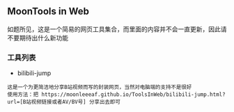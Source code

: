 ## MoonTools in Web

如题所见，这是一个简易的网页工具集合，而里面的内容并不会一直更新，因此请不要期待出什么新功能

### 工具列表

* bilibili-jump
```
这是一个为更简洁地分享B站视频而写的封装网页，当然对电脑端的支持不是很好
使用方法：把 https://moonleeeaf.github.io/ToolsInWeb/bilibili-jump.html?url=[B站视频链接或者AV/BV号] 分享出去即可
```
